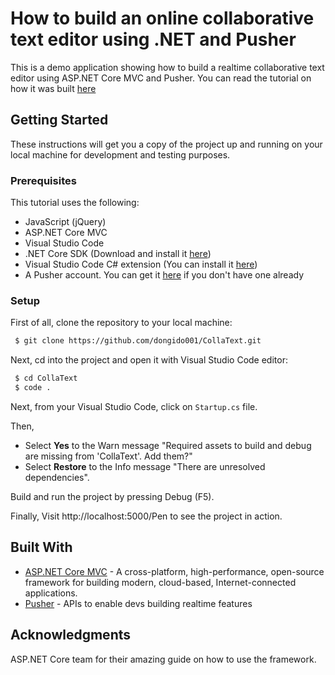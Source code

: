 # How to build an online collaborative text editor using .NET and Pusher

This is a demo application showing how to build a realtime collaborative text editor using ASP.NET Core MVC and Pusher. You can read the tutorial on how it was built [here](https://pusher.com)

## Getting Started

These instructions will get you a copy of the project up and running on your local machine for development and testing purposes.

### Prerequisites

This tutorial uses the following:

* JavaScript (jQuery) 
* ASP.NET Core MVC
* Visual Studio Code 
* .NET Core SDK (Download and install it [here](https://www.microsoft.com/net/download/core))
* Visual Studio Code C# extension (You can install it [here](https://code.visualstudio.com/))
* A Pusher account. You can get it [here](https://pusher.com/) if you don't have one already

### Setup

First of all, clone the repository to your local machine:
```sh
 $ git clone https://github.com/dongido001/CollaText.git
```

Next, cd into the project and open it with Visual Studio Code editor:

```sh
 $ cd CollaText
 $ code .
```

Next, from your Visual Studio Code, click on `Startup.cs` file.

Then,

- Select **Yes** to the Warn message "Required assets to build and debug are missing from 'CollaText'. Add them?"
- Select **Restore** to the Info message "There are unresolved dependencies".

Build and run the project by pressing Debug (F5).

Finally, Visit http://localhost:5000/Pen to see the project in action.

## Built With

* [ASP.NET Core MVC](https://docs.microsoft.com/en-us/aspnet/core/) - A cross-platform, high-performance, open-source framework for building modern, cloud-based, Internet-connected applications.
* [Pusher](https://pusher.com/) - APIs to enable devs building realtime features

## Acknowledgments

ASP.NET Core team for their amazing guide on how to use the framework.